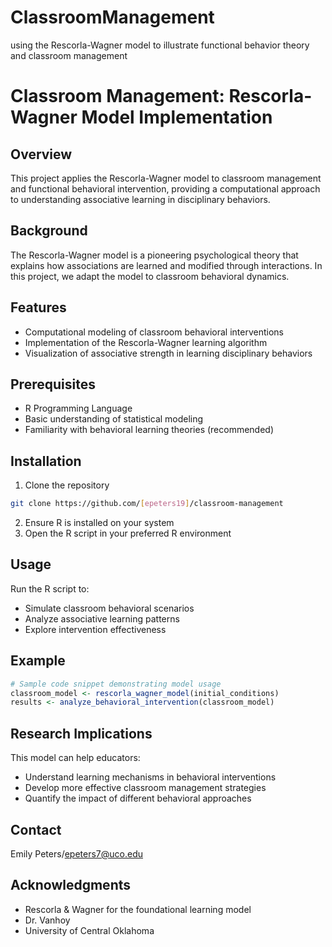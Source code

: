 # ClassroomManagement
using the Rescorla-Wagner model to illustrate functional behavior theory and classroom management 
# Classroom Management: Rescorla-Wagner Model Implementation

## Overview
This project applies the Rescorla-Wagner model to classroom management and functional behavioral intervention, providing a computational approach to understanding associative learning in disciplinary behaviors.

## Background
The Rescorla-Wagner model is a pioneering psychological theory that explains how associations are learned and modified through interactions. In this project, we adapt the model to classroom behavioral dynamics.

## Features
- Computational modeling of classroom behavioral interventions
- Implementation of the Rescorla-Wagner learning algorithm
- Visualization of associative strength in learning disciplinary behaviors

## Prerequisites
- R Programming Language
- Basic understanding of statistical modeling
- Familiarity with behavioral learning theories (recommended)

## Installation
1. Clone the repository
```bash
git clone https://github.com/[epeters19]/classroom-management
```
2. Ensure R is installed on your system
3. Open the R script in your preferred R environment

## Usage
Run the R script to:
- Simulate classroom behavioral scenarios
- Analyze associative learning patterns
- Explore intervention effectiveness

## Example
```r
# Sample code snippet demonstrating model usage
classroom_model <- rescorla_wagner_model(initial_conditions)
results <- analyze_behavioral_intervention(classroom_model)
```

## Research Implications
This model can help educators:
- Understand learning mechanisms in behavioral interventions
- Develop more effective classroom management strategies
- Quantify the impact of different behavioral approaches


## Contact
Emily Peters/epeters7@uco.edu

## Acknowledgments
- Rescorla & Wagner for the foundational learning model
- Dr. Vanhoy
- University of Central Oklahoma 
